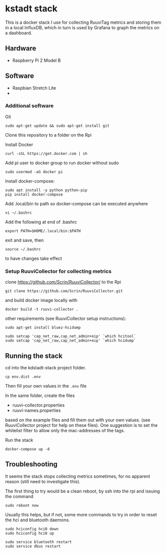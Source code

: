 # kstadt stack

This is a docker stack I use for collecting RuuviTag metrics and storing them in a local InfluxDB, which in turn is used by Grafana to graph the metrics on a dashboard.

## Hardware

- Raspberry Pi 2 Model B

## Software
- Raspbian Stretch Lite
- 

### Additional software

Git
```
sudo apt-get update && sudo apt-get install git
```

Clone this repository to a folder on the Rpi


Install Docker
```
curl -sSL https://get.docker.com | sh
```

Add pi user to docker group to run docker without sudo

```
sudo usermod -aG docker pi
```

Install docker-compose:
```
sudo apt install -y python python-pip
pip install docker-compose
```

Add .local/bin to path so docker-compose can be executed anywhere
```
vi ~/.bashrc
```

Add the following at end of .bashrc
```
export PATH=$HOME/.local/bin:$PATH
```
exit and save, then
```
source ~/.bashrc
```
to have changes take effect


### Setup RuuviCollector for collecting metrics

clone https://github.com/Scrin/RuuviCollector/ to the Rpi

```
git clone https://github.com/Scrin/RuuviCollector.git
```

and build docker image locally with

```
docker build -t ruuvi-collector .
```

other requirements (see RuuviCollector setup instructions): 
```
sudo apt-get install bluez-hcidump
```

```
sudo setcap 'cap_net_raw,cap_net_admin+eip' `which hcitool`
sudo setcap 'cap_net_raw,cap_net_admin+eip' `which hcidump`
```


## Running the stack

cd into the kdstadt-stack project folder. 
```
cp env.dist .env
```
Then fill your own values in the ```.env``` file

In the same folder, create the files
- ruuvi-collector.properties
- ruuvi-names.properties

based on the example files and fill them out with your own values. (see RuuviCollector project for help on these files). One suggestion is to set the whitelist filter to allow only the mac-addresses of the tags.

Run the stack
```
docker-compose up -d
```


## Troubleshooting

It seems the stack stops collecting metrics sometimes, for no apparent reason (still need to investigate this).

The first thing to try would be a clean reboot, by ssh into the rpi and issuing the command

```
sudo reboot now
```

Usually this helps, but if not, some more commands to try in order to reset the hci and bluetooth daemons.

```
sudo hciconfig hci0 down
sudo hciconfig hci0 up

sudo service bluetooth restart
sudo service dbus restart
```

